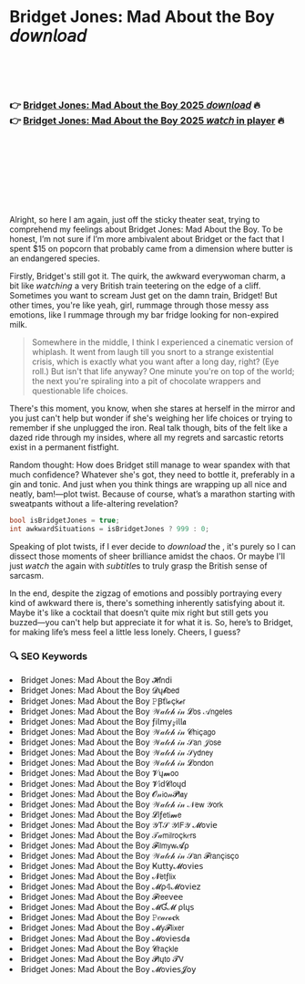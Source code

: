 <h1>Bridget Jones: Mad About the Boy 𝘥𝘰𝘸𝘯𝘭𝘰𝘢𝘥</h1>

<br><br><br>

<h3>👉 <a href="https://Antonios-hardtalsspotnag1983.github.io/dyclgezalw/">Bridget Jones: Mad About the Boy 2025 𝘥𝘰𝘸𝘯𝘭𝘰𝘢𝘥</a> 🔥<br>
👉 <a href="https://Antonios-hardtalsspotnag1983.github.io/dyclgezalw/">Bridget Jones: Mad About the Boy 2025 𝘸𝘢𝘵𝘤𝘩 in player</a> 🔥
</h3>



<br><br><br><br><br><br><br>


Alright, so here I am again, just off the sticky theater seat, trying to comprehend my feelings about Bridget Jones: Mad About the Boy. To be honest, I’m not sure if I’m more ambivalent about Bridget or the fact that I spent $15 on popcorn that probably came from a dimension where butter is an endangered species. 

Firstly, Bridget's still got it. The quirk, the awkward everywoman charm, a bit like 𝘸𝘢𝘵𝘤𝘩𝘪𝘯𝘨 a very British train teetering on the edge of a cliff. Sometimes you want to scream Just get on the damn train, Bridget! But other times, you're like yeah, girl, rummage through those messy ass emotions, like I rummage through my bar fridge looking for non-expired milk. 

> Somewhere in the middle, I think I experienced a cinematic version of whiplash. It went from laugh till you snort to a strange existential crisis, which is exactly what you want after a long day, right? (Eye roll.) But isn't that life anyway? One minute you're on top of the world; the next you're spiraling into a pit of chocolate wrappers and questionable life choices.

There's this moment, you know, when she stares at herself in the mirror and you just can't help but wonder if she's weighing her life choices or trying to remember if she unplugged the iron. Real talk though, bits of the   felt like a dazed ride through my insides, where all my regrets and sarcastic retorts exist in a permanent fistfight.

Random thought: How does Bridget still manage to wear spandex with that much confidence? Whatever she's got, they need to bottle it, preferably in a gin and tonic. And just when you think things are wrapping up all nice and neatly, bam!—plot twist. Because of course, what’s a   marathon starting with sweatpants without a life-altering revelation?

```csharp
bool isBridgetJones = true;
int awkwardSituations = isBridgetJones ? 999 : 0;
```

Speaking of plot twists, if I ever decide to 𝘥𝘰𝘸𝘯𝘭𝘰𝘢𝘥 the  , it's purely so I can dissect those moments of sheer brilliance amidst the chaos. Or maybe I'll just 𝘸𝘢𝘵𝘤𝘩 the   again with 𝘴𝘶𝘣𝘵𝘪𝘵𝘭𝘦s to truly grasp the British sense of sarcasm.

In the end, despite the zigzag of emotions and possibly portraying every kind of awkward there is, there's something inherently satisfying about it. Maybe it's like a cocktail that doesn’t quite mix right but still gets you buzzed—you can't help but appreciate it for what it is. So, here’s to Bridget, for making life’s mess feel a little less lonely. Cheers, I guess?

<h3>🔍 SEO Keywords</h3>
<li>Bridget Jones: Mad About the Boy 𝓗𝗂𝗇ԁ𝗂</li>
<li>Bridget Jones: Mad About the Boy 𝓓ų𝓫𝖻𝖾𝖽</li>
<li>Bridget Jones: Mad About the Boy 𝙿Ꞵť𝗅𝓸ç𝗄𝓮𝗋</li>
<li>Bridget Jones: Mad About the Boy 𝒲𝒶𝓉𝒸𝒽 𝒾𝓃 𝓛𝗈𝗌 𝒜𝗇𝗀𝖾𝗅𝖾𝗌</li>
<li>Bridget Jones: Mad About the Boy ƒ𝗂𝗅𝗆𝗒𝓏𝗂𝗅𝗅𝖆</li>
<li>Bridget Jones: Mad About the Boy 𝒲𝒶𝓉𝒸𝒽 𝒾𝓃 𝓒𝗁𝗂ç𝖺𝗀𝗈</li>
<li>Bridget Jones: Mad About the Boy 𝒲𝒶𝓉𝒸𝒽 𝒾𝓃 𝒮𝖺𝗇 𝒥𝗈𝗌𝖾</li>
<li>Bridget Jones: Mad About the Boy 𝒲𝒶𝓉𝒸𝒽 𝒾𝓃 𝒮𝗒𝖽𝗇𝖾𝗒</li>
<li>Bridget Jones: Mad About the Boy 𝒲𝒶𝓉𝒸𝒽 𝒾𝓃 𝓛𝗈𝗇𝖽𝗈𝗇</li>
<li>Bridget Jones: Mad About the Boy 𝓥ų𝓶𝗈𝗈</li>
<li>Bridget Jones: Mad About the Boy 𝓥𝗂ԁ𝓒𝗅𝗈ųԁ</li>
<li>Bridget Jones: Mad About the Boy 𝓞𝓃𝗂𝗈𝓃𝓟𝗅𝖆𝗒</li>
<li>Bridget Jones: Mad About the Boy 𝒲𝒶𝓉𝒸𝒽 𝒾𝓃 𝒩𝖾𝗐 𝒴𝗈𝗋𝗄</li>
<li>Bridget Jones: Mad About the Boy 𝓛𝗂ƒ𝖾𝗍𝗂𝓶𝖾</li>
<li>Bridget Jones: Mad About the Boy 𝒴𝖳𝒮 𝒴𝖨𝖥𝒴 𝓜𝗈ν𝗂𝖾</li>
<li>Bridget Jones: Mad About the Boy 𝒯𝒶𝗆𝗂𝗅𝗋𝗈ç𝗄𝑒𝗋𝗌</li>
<li>Bridget Jones: Mad About the Boy 𝓕𝗂𝗅𝗆𝗒𝗐𝓐ρ</li>
<li>Bridget Jones: Mad About the Boy 𝒲𝒶𝓉𝒸𝒽 𝒾𝓃 𝒮𝖺𝗇 𝓕𝗋𝖺𝗇ç𝗂𝗌ç𝗈</li>
<li>Bridget Jones: Mad About the Boy Ҝ𝗎𝗍𝗍𝗒𝓜𝗈ν𝗂𝖾𝗌</li>
<li>Bridget Jones: Mad About the Boy 𝓝𝖾𝗍ƒ𝗅𝗂𝗑</li>
<li>Bridget Jones: Mad About the Boy 𝓜ρ𝟜𝓜𝗈ν𝗂𝖾𝗓</li>
<li>Bridget Jones: Mad About the Boy 𝓕𝗋𝖾𝖾ν𝖾𝖾</li>
<li>Bridget Jones: Mad About the Boy 𝓜Ɠ𝓜 ρ𝗅ų𝗌</li>
<li>Bridget Jones: Mad About the Boy 𝙿𝑒𝒶𝒸𝓸𝐜𝗄</li>
<li>Bridget Jones: Mad About the Boy 𝓜𝗒𝓕𝗅𝗂𝗑𝖾𝗋</li>
<li>Bridget Jones: Mad About the Boy 𝓜𝗈ν𝗂𝖾𝗌ԁ𝖆</li>
<li>Bridget Jones: Mad About the Boy 𝓒𝗋𝖺ç𝗄𝗅𝖾</li>
<li>Bridget Jones: Mad About the Boy 𝓟𝗅ų𝗍𝗈 𝓣𝖵</li>
<li>Bridget Jones: Mad About the Boy 𝓜𝗈ν𝗂𝖾𝗌𝓙𝗈𝗒</li>
